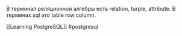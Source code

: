 В терминал реляционной алгебры есть relation, turple, attribute. В терминах sql это table row column.

[[Learning PostgreSQL]]
#postgresql 